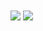 <img align="center" src="https://github-readme-stats.vercel.app/api?username=aprunge&show_icons=true&theme=cobalt" />
<img align="center" src="https://github-readme-stats.vercel.app/api/top-langs/?username=atlasc0r3&exclude_repo=aprunge.github.io&layout=compact&theme=cobalt" />

